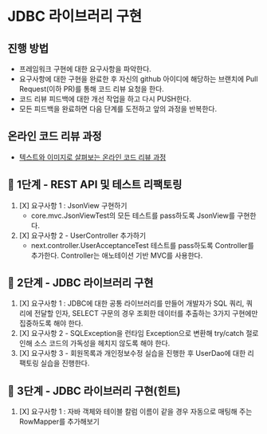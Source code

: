 # JDBC 라이브러리 구현
## 진행 방법
* 프레임워크 구현에 대한 요구사항을 파악한다.
* 요구사항에 대한 구현을 완료한 후 자신의 github 아이디에 해당하는 브랜치에 Pull Request(이하 PR)를 통해 코드 리뷰 요청을 한다.
* 코드 리뷰 피드백에 대한 개선 작업을 하고 다시 PUSH한다.
* 모든 피드백을 완료하면 다음 단계를 도전하고 앞의 과정을 반복한다.

## 온라인 코드 리뷰 과정
* [텍스트와 이미지로 살펴보는 온라인 코드 리뷰 과정](https://github.com/next-step/nextstep-docs/tree/master/codereview)

## 🚀 1단계 - REST API 및 테스트 리팩토링
1. [X] 요구사항 1 : JsonView 구현하기
    - core.mvc.JsonViewTest의 모든 테스트를 pass하도록 JsonView를 구현한다.
2. [X] 요구사항 2 - UserController 추가하기
    - next.controller.UserAcceptanceTest 테스트를 pass하도록 Controller를 추가한다. Controller는 애노테이션 기반 MVC를 사용한다.

## 🚀 2단계 - JDBC 라이브러리 구현
1. [X] 요구사항 1 : JDBC에 대한 공통 라이브러리를 만들어 개발자가 SQL 쿼리, 쿼리에 전달할 인자, SELECT 구문의 경우 조회한 데이터를 추출하는 3가지 구현에만 집중하도록 해야 한다.
2. [X] 요구사항 2 - SQLException을 런타임 Exception으로 변환해 try/catch 절로 인해 소스 코드의 가독성을 헤치지 않도록 해야 한다.
3. [X] 요구사항 3 -  회원목록과 개인정보수정 실습을 진행한 후 UserDao에 대한 리팩토링 실습을 진행한다.

## 🚀 3단계 - JDBC 라이브러리 구현(힌트)
1. [X] 요구사항 1 : 자바 객체와 테이블 칼럼 이름이 같을 경우 자동으로 매팅해 주는 RowMapper를 추가해보기
